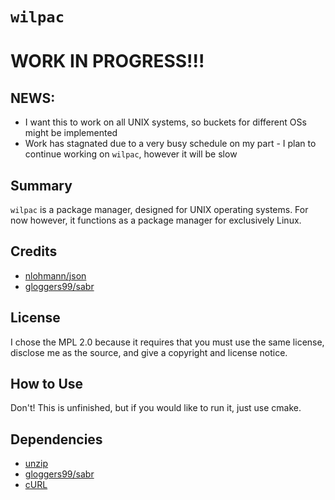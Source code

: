 # `wilpac`

# WORK IN PROGRESS!!!

## NEWS:
- I want this to work on all UNIX systems, so buckets for different OSs might be implemented
- Work has stagnated due to a very busy schedule on my part - I plan to continue working on `wilpac`, however it will be slow

## Summary
`wilpac` is a package manager, designed for UNIX operating systems. For now however, it functions as a package manager for exclusively Linux.

## Credits
- [nlohmann/json](https://github.com/nlohmann/json)
- [gloggers99/sabr](https://gitlab.com/gloggers99/sabr)

## License
I chose the MPL 2.0 because it requires that you must use the same license, disclose me as the source, and give a copyright and license notice.

## How to Use
Don't! This is unfinished, but if you would like to run it, just use cmake.

## Dependencies
- [unzip](http://infozip.sourceforge.net/UnZip.html)
- [gloggers99/sabr](https://gitlab.com/gloggers99/sabr)
- [cURL](https://curl.se/)
